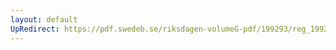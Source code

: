 ```yaml
---
layout: default
UpRedirect: https://pdf.swedeb.se/riksdagen-volumeG-pdf/199293/reg_199293/reg_199293_0510.pdf
---
```

